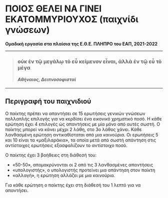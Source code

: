 # ΠΟΙΟΣ ΘΕΛΕΙ NA ΓΙΝΕΙ ΕΚΑΤΟΜΜΥΡΙΟΥΧΟΣ (παιχνίδι γνώσεων)

**Ομαδική εργασία στα πλαίσια της Ε.Θ.Ε. ΠΛΗΠΡΟ του ΕΑΠ, 2021-2022**

---

> ### οὐκ ἐν τῷ μεγάλῳ τὸ εὖ κείμενον εἶναι, ἀλλὰ ἐν τῷ εὖ τὸ μέγα
>
> #### _Αθήναιος, Δειπνοσοφισταί_

---

## Περιγραφή του παιχνιδιού

Ο παίκτης πρέπει να απαντήσει σε 15 ερωτήσεις γενικών γνώσεων πολλαπλής επιλογής
για να κερδίσει ένα εικονικό χρηματικό ποσό. Η κάθε ερώτηση έχει 4 επιλογές ώς
απαντήσεις με μία μόνο από αυτές σωστή. Ο παίκτης μπορεί να κάνει μέχρι 2 λάθη, στο 3ο λάθος χάνει. Κάθε λανθασμένη ερώτηση αντικαθίσταται από μια καινούρια.
Οι ερωτήσεις 5 και 10 είναι τα «μαξιλαράκια», τα οποία μετά από σωστή απάντηση
στις αντίστοιχες ερωτήσεις εξασφαλίζουν το αντίστοιχο ποσό.

Ο παίκτης έχει 3 βοήθειες στη διάθεσή του:

- «50-50», απομακρύνονται οι 2 από τις 3 λανθασμένες απαντήσεις
- «υπολογιστής», ο υπολογιστής προτείνει μια απάντηση στον παίκτη
- «αλλαγή», η ερώτηση αλλάζει με μια καινούρια.

Για κάθε ερώτηση ο παίκτης έχει στη διάθεσή του 1 λεπτό για να απαντήσει.
